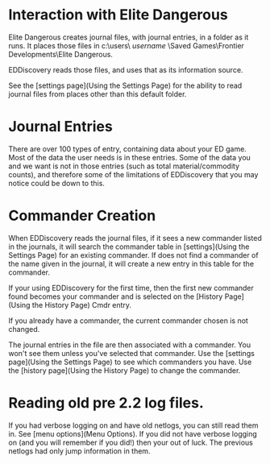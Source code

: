# Interaction with Elite Dangerous

Elite Dangerous creates journal files, with journal entries, in a folder as it runs. It places those files in c:\users\ _username_ \Saved Games\Frontier Developments\Elite Dangerous.  

EDDiscovery reads those files, and uses that as its information source.

See the [settings page](Using the Settings Page) for the ability to read journal files from places other than this default folder.

# Journal Entries

There are over 100 types of entry, containing data about your ED game.  Most of the data the user needs is in these entries.  Some of the data you and we want is not in those entries (such as total material/commodity counts), and therefore some of the limitations of EDDiscovery that you may notice could be down to this.

# Commander Creation

When EDDiscovery reads the journal files, if it sees a new commander listed in the journals, it will search the commander table in [settings](Using the Settings Page) for an existing commander.  If does not find a commander of the name given in the journal, it will create a new entry in this table for the commander. 

If your using EDDiscovery for the first time, then the first new commander found becomes your commander and is selected on the [History Page](Using the History Page) Cmdr entry. 

If you already have a commander, the current commander chosen is not changed.

The journal entries in the file are then associated with a commander. You won't see them unless you've selected that commander. Use the [settings page](Using the Settings Page) to see which commanders you have. Use the [history page](Using the History Page) to change the commander.

# Reading old pre 2.2 log files.

If you had verbose logging on and have old netlogs, you can still read them in.  See [menu options](Menu Options).  If you did not have verbose logging on (and you will remember if you did!) then your out of luck.  The previous netlogs had only jump information in them.
